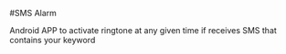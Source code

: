 #SMS Alarm

Android APP to activate ringtone at any given time if receives SMS that contains your keyword

